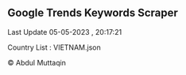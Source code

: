 

## Google Trends Keywords Scraper 
 
Last Update 05-05-2023 , 20:17:21

Country List :
VIETNAM.json



© Abdul Muttaqin 
